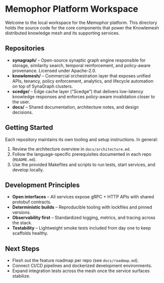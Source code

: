 # Memophor Platform Workspace

Welcome to the local workspace for the Memophor platform. This directory holds the source code for the core components that power the Knowlemesh distributed knowledge mesh and its supporting services.

## Repositories

- **synagraph/** – Open-source synaptic graph engine responsible for storage, similarity search, temporal reinforcement, and policy-aware provenance. Licensed under Apache-2.0.
- **knowlemesh/** – Commercial orchestration layer that exposes unified APIs, tenancy, policy enforcement, analytics, and lifecycle automation on top of SynaGraph clusters.
- **scedge/** – Edge cache layer (“Scedge”) that delivers low-latency knowledge responses and enforces policy-aware invalidation closer to the user.
- **docs/** – Shared documentation, architecture notes, and design decisions.

## Getting Started

Each repository maintains its own tooling and setup instructions. In general:

1. Review the architecture overview in `docs/architecture.md`.
2. Follow the language-specific prerequisites documented in each repo (`README.md`).
3. Use the provided Makefiles and scripts to run tests, start services, and develop locally.

## Development Principles

- **Open interfaces** – All services expose gRPC + HTTP APIs with shared protobuf contracts.
- **Deterministic builds** – Reproducible tooling with lockfiles and pinned versions.
- **Observability first** – Standardized logging, metrics, and tracing across the stack.
- **Testability** – Lightweight smoke tests included from day one to keep scaffolds healthy.

## Next Steps

- Flesh out the feature roadmap per repo (see `docs/roadmap.md`).
- Connect CI/CD pipelines and dockerized development environments.
- Expand integration tests across the mesh once the service surfaces stabilize.

